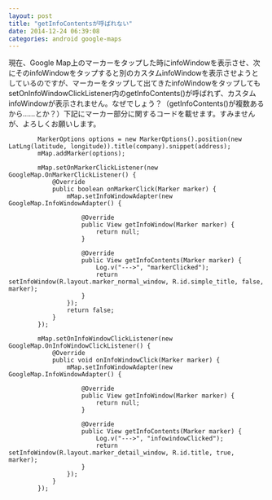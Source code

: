 ```yaml
---
layout: post
title: "getInfoContentsが呼ばれない"
date: 2014-12-24 06:39:08
categories: android google-maps
---
```

<p>現在、Google Map上のマーカーをタップした時にinfoWindowを表示させ、次にそのinfoWindowをタップすると別のカスタムinfoWindowを表示させようとしているのですが、マーカーをタップして出てきたinfoWindowをタップしてもsetOnInfoWindowClickListener内のgetInfoContents()が呼ばれず、カスタムinfoWindowが表示されません。なぜでしょう？（getInfoContents()が複数あるから……とか？）下記にマーカー部分に関するコードを載せます。すみませんが、よろしくお願いします。</p>

<pre><code>        MarkerOptions options = new MarkerOptions().position(new LatLng(latitude, longitude)).title(company).snippet(address);
        mMap.addMarker(options);

        mMap.setOnMarkerClickListener(new GoogleMap.OnMarkerClickListener() {
            @Override
            public boolean onMarkerClick(Marker marker) {
                mMap.setInfoWindowAdapter(new GoogleMap.InfoWindowAdapter() {

                    @Override
                    public View getInfoWindow(Marker marker) {
                        return null;
                    }

                    @Override
                    public View getInfoContents(Marker marker) {
                        Log.v("---&gt;", "markerClicked");
                        return setInfoWindow(R.layout.marker_normal_window, R.id.simple_title, false, marker);
                    }
                });
                return false;
            }
        });

        mMap.setOnInfoWindowClickListener(new GoogleMap.OnInfoWindowClickListener() {
            @Override
            public void onInfoWindowClick(Marker marker) {
                mMap.setInfoWindowAdapter(new GoogleMap.InfoWindowAdapter() {

                    @Override
                    public View getInfoWindow(Marker marker) {
                        return null;
                    }

                    @Override
                    public View getInfoContents(Marker marker) {
                        Log.v("---&gt;", "infowindowClicked");
                        return setInfoWindow(R.layout.marker_detail_window, R.id.title, true, marker);
                    }
                });
            }
        });
</code></pre>
